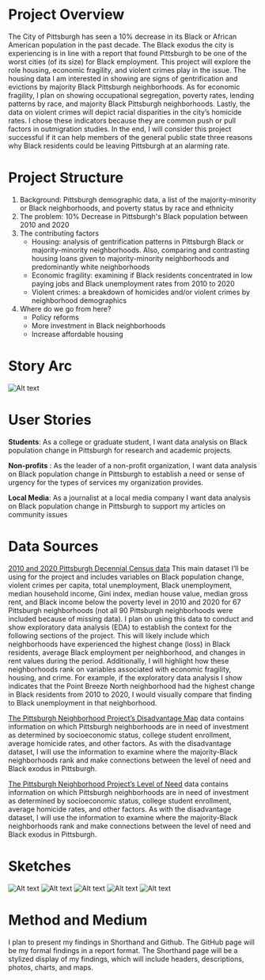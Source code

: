 # Project Overview 

The City of Pittsburgh has seen a 10% decrease in its Black or African American population in the past decade. The Black exodus the city is experiencing is in line with a report that found Pittsburgh to be one of the worst cities (of its size) for Black employment. This project will explore the role housing, economic fragility, and violent crimes play in the issue. The housing data I am interested in showing are signs of gentrification and evictions by majority Black Pittsburgh neighborhoods. As for economic fragility, I plan on showing occupational segregation, poverty rates, lending patterns by race, and majority Black Pittsburgh neighborhoods. Lastly, the data on violent crimes will depict racial disparities in the city’s homicide rates. I chose these indicators because they are common push or pull factors in outmigration studies. In the end, I will consider this project successful if it can help members of the general public state three reasons why Black residents could be leaving Pittsburgh at an alarming rate. 

# Project Structure 
1. Background: Pittsburgh demographic data, a list of the majority-minority or Black neighborhoods, and poverty status by race and ethnicity 
2. The problem: 10% Decrease in Pittsburgh's Black population between 2010 and 2020
3. The contributing factors 
    * Housing: analysis of gentrification patterns in Pittsburgh Black or majority-minority neighborhoods. Also, comparing and contrasting housing loans given to majority-minority neighborhoods and predominantly white neighborhoods
    * Economic fragility: examining if Black residents concentrated in low paying jobs and Black unemployment rates from 2010 to 2020
    * Violent crimes: a breakdown of homicides and/or violent crimes by neighborhood demographics  
4. Where do we go from here?
    * Policy reforms 
    * More investment in Black neighborhoods 
    * Increase affordable housing 
# Story Arc
![Alt text](IMG-3997.jpg)

# User Stories 
**Students**: As a college or graduate student, I want data analysis on Black population change in Pittsburgh for research and academic projects. 

**Non-profits** : As the leader of a non-profit organization, I want data analysis on Black population change in Pittsburgh to establish a need or sense of urgency for the types of services my organization provides. 

**Local Media**: As a journalist at a local media company I want data analysis on Black population change in Pittsburgh to support my articles on community issues 


# Data Sources 

[2010 and 2020 Pittsburgh Decennial Census data](https://cmu.box.com/s/1rlavogbjvydh5bc2z7eti4xp9uo36o6) This main dataset I’ll be using for the project and includes variables on Black population change, violent crimes per capita, total unemployment, Black unemployment, median household income, Gini index, median house value, median gross rent, and Black income below the poverty level in 2010 and 2020 for 67 Pittsburgh neighborhoods (not all 90 Pittsburgh neighborhoods were included because of missing data). I plan on using this data to conduct and show exploratory data analysis (EDA) to establish the context for the following sections of the project. This will likely include which neighborhoods have experienced the highest change (loss) in Black residents, average Black employment per neighborhood, and changes in rent values during the period. Additionally, I will highlight how these neighborhoods rank on variables associated with economic fragility, housing, and crime. For example, if the exploratory data analysis I show indicates that the Point Breeze North neighborhood had the highest change in Black residents from 2010 to 2020, I would visually compare that finding to Black unemployment in that neighborhood. 

[The Pittsburgh Neighborhood Project’s Disadvantage Map](https://cmu.box.com/s/juarpjrve2rg7366388bo6znyl47yx3o) data contains information on which Pittsburgh neighborhoods are in need of investment as determined by socioeconomic status, college student enrollment, average homicide rates, and other factors. As with the disadvantage dataset, I will use the information to examine where the majority-Black neighborhoods rank and make connections between the level of need and Black exodus in Pittsburgh.

[The Pittsburgh Neighborhood Project’s Level of Need](https://cmu.box.com/s/f7p5z8quu3hy3hbq514ob1afm3ghqzcj) data contains information on which Pittsburgh neighborhoods are in need of investment as determined by socioeconomic status, college student enrollment, average homicide rates, and other factors. As with the disadvantage dataset, I will use the information to examine where the majority-Black neighborhoods rank and make connections between the level of need and Black exodus in Pittsburgh.


# Sketches 

![Alt text](IMG-3998.jpg)
![Alt text](IMG-3999.jpg)
![Alt text](IMG-4000.jpg)
![Alt text](IMG-4001.jpg)
![Alt text](IMG-4002.jpg)

# Method and Medium 
I plan to present my findings in Shorthand and Github. The GitHub page will be my formal findings in a report format. The Shorthand page will be a stylized display of my findings, which will include headers, descriptions, photos, charts, and maps. 



